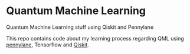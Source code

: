 # Quantum Machine Learning

Quantum Machine Learning stuff using Qiskit and Pennylane

This repo contains code about my learning process regarding QML using [pennylane](https://pennylane.ai), Tensorflow and [Qiskit](https://qiskit.org).
